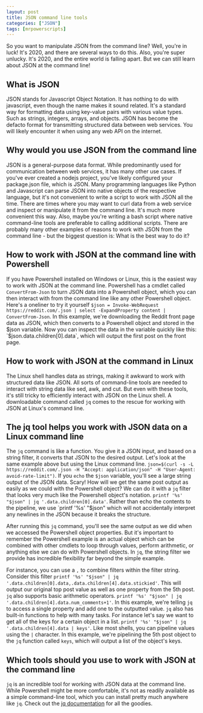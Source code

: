 ```yaml
---
layout: post
title: JSON command line tools
categories: ["JSON"]
tags: [mrpowerscripts]
---
```


So you want to manipulate JSON from the command line? Well, you're in luck! It's 2020, and there are several ways to do this. Also, you're super unlucky. It's 2020, and the entire world is falling apart. But we can still learn about JSON at the command line!

## What is JSON

JSON stands for Javascript Object Notation. It has nothing to do with javascript, even though the name makes it sound related. It's a standard way for formatting data using key-value pairs with various value types. Such as strings, integers, arrays, and objects. JSON has become the defacto format for transmitting structured data between web services. You will likely encounter it when using any web API on the internet.

## Why would you use JSON from the command line

JSON is a general-purpose data format. While predominantly used for communication between web services, it has many other use cases. If you've ever created a nodejs project, you've likely configured your package.json file, which is JSON. Many programming languages like Python and Javascript can parse JSON into native objects of the respective language, but it's not convenient to write a script to work with JSON all the time. There are times where you may want to curl data from a web service and inspect or manipulate it from the command line. It's much more convenient this way. Also, maybe you're writing a bash script where native command-line tools are preferable to calling additional scripts. There are probably many other examples of reasons to work with JSON from the command line - but the biggest question is: What is the best way to do it?

## How to work with JSON at the command line with Powershell

If you have Powershell installed on Windows or Linux, this is the easiest way to work with JSON at the command line. Powershell has a cmdlet called `ConvertFrom-Json` to turn JSON data into a Powershell object, which you can then interact with from the command line like any other Powershell object. Here's a oneliner to try it yourself `$json = Invoke-WebRequest https://reddit.com/.json | select -ExpandProperty content | ConvertFrom-Json`. In this example, we're downloading the Reddit front page data as JSON, which then converts to a Powershell object and stored in the $json variable. Now you can inspect the data in the variable quickly like this: `$json.data.children[0].data`, which will output the first post on the front page.

## How to work with JSON at the command in Linux

The Linux shell handles data as strings, making it awkward to work with structured data like JSON. All sorts of command-line tools are needed to interact with string data like sed, awk, and cut. But even with these tools, it's still tricky to efficiently interact with JSON on the Linux shell. A downloadable command called `jq` comes to the rescue for working with JSON at Linux's command line.

## The jq tool helps you work with JSON data on a Linux command line

The `jq` command is like a function. You give it a JSON input, and based on a string filter, it converts that JSON to the desired output. Let's look at the same example above but using the Linux command line. `json=$(curl -s -L https://reddit.com/.json -H "Accept: application/json" -H "User-Agent: avoid-rate-limit")`. If you `echo` the `$json` variable, you'll see a large string output of the JSON data. Scary! How will we get the same post output as easily as we could with the Powershell object? We can do it with a `jq` filter that looks very much like the Powershell object's notation. `printf '%s' "$json" | jq '.data.children[0].data'`. Rather than echo the contents to the pipeline, we use `printf '%s' "$json" which will not accidentally interpret any newlines in the JSON because it breaks the structure. 

After running this `jq` command, you'll see the same output as we did when we accessed the Powershell object properties. But it's important to remember the Powershell example is an actual object which can be combined with other cmdlets to loop through values, perform arithmetic, or anything else we can do with Powershell objects. In `jq`, the string filter we provide has incredible flexibility far beyond the simple example.

For instance, you can use a `,` to combine filters within the filter string. Consider this filter `printf '%s' "$json" | jq '.data.children[0].data,.data.children[4].data.stickied'`. This will output our original top post value as well as one property from the 5th post. `jq` also supports basic arithmetic operators. `printf '%s' "$json" | jq '.data.children[4].data.num_comments+1'`. In this example, we're telling `jq` to access a single property and add one to the outputted value. `jq` also has built-in functions to help with many tasks. For instance let's say we want to get all of the keys for a certain object in a list. `printf '%s' "$json" | jq '.data.children[4].data | keys'`. Like most shells, you can pipeline values using the `|` character. In this example, we're pipelining the 5th post object to the `jq` function called `keys`, which will output a list of the object's keys.

## Which tools should you use to work with JSON at the command line

`jq` is an incredible tool for working with JSON data at the command line. While Powershell might be more comfortable, it's not as readily available as a simple command-line tool, which you can install pretty much anywhere like `jq`. Check out the [jq documentation](https://stedolan.github.io/jq/manual) for all the goodies.